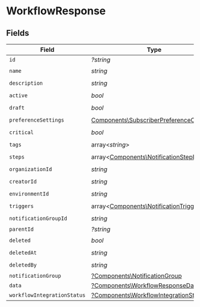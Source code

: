 # WorkflowResponse


## Fields

| Field                                                                                              | Type                                                                                               | Required                                                                                           | Description                                                                                        |
| -------------------------------------------------------------------------------------------------- | -------------------------------------------------------------------------------------------------- | -------------------------------------------------------------------------------------------------- | -------------------------------------------------------------------------------------------------- |
| `id`                                                                                               | *?string*                                                                                          | :heavy_minus_sign:                                                                                 | N/A                                                                                                |
| `name`                                                                                             | *string*                                                                                           | :heavy_check_mark:                                                                                 | N/A                                                                                                |
| `description`                                                                                      | *string*                                                                                           | :heavy_check_mark:                                                                                 | N/A                                                                                                |
| `active`                                                                                           | *bool*                                                                                             | :heavy_check_mark:                                                                                 | N/A                                                                                                |
| `draft`                                                                                            | *bool*                                                                                             | :heavy_check_mark:                                                                                 | N/A                                                                                                |
| `preferenceSettings`                                                                               | [Components\SubscriberPreferenceChannels](../../Models/Components/SubscriberPreferenceChannels.md) | :heavy_check_mark:                                                                                 | N/A                                                                                                |
| `critical`                                                                                         | *bool*                                                                                             | :heavy_check_mark:                                                                                 | N/A                                                                                                |
| `tags`                                                                                             | array<*string*>                                                                                    | :heavy_check_mark:                                                                                 | N/A                                                                                                |
| `steps`                                                                                            | array<[Components\NotificationStepDto](../../Models/Components/NotificationStepDto.md)>            | :heavy_check_mark:                                                                                 | N/A                                                                                                |
| `organizationId`                                                                                   | *string*                                                                                           | :heavy_check_mark:                                                                                 | N/A                                                                                                |
| `creatorId`                                                                                        | *string*                                                                                           | :heavy_check_mark:                                                                                 | N/A                                                                                                |
| `environmentId`                                                                                    | *string*                                                                                           | :heavy_check_mark:                                                                                 | N/A                                                                                                |
| `triggers`                                                                                         | array<[Components\NotificationTrigger](../../Models/Components/NotificationTrigger.md)>            | :heavy_check_mark:                                                                                 | N/A                                                                                                |
| `notificationGroupId`                                                                              | *string*                                                                                           | :heavy_check_mark:                                                                                 | N/A                                                                                                |
| `parentId`                                                                                         | *?string*                                                                                          | :heavy_minus_sign:                                                                                 | N/A                                                                                                |
| `deleted`                                                                                          | *bool*                                                                                             | :heavy_check_mark:                                                                                 | N/A                                                                                                |
| `deletedAt`                                                                                        | *string*                                                                                           | :heavy_check_mark:                                                                                 | N/A                                                                                                |
| `deletedBy`                                                                                        | *string*                                                                                           | :heavy_check_mark:                                                                                 | N/A                                                                                                |
| `notificationGroup`                                                                                | [?Components\NotificationGroup](../../Models/Components/NotificationGroup.md)                      | :heavy_minus_sign:                                                                                 | N/A                                                                                                |
| `data`                                                                                             | [?Components\WorkflowResponseData](../../Models/Components/WorkflowResponseData.md)                | :heavy_minus_sign:                                                                                 | N/A                                                                                                |
| `workflowIntegrationStatus`                                                                        | [?Components\WorkflowIntegrationStatus](../../Models/Components/WorkflowIntegrationStatus.md)      | :heavy_minus_sign:                                                                                 | N/A                                                                                                |